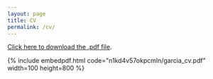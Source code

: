 ```yaml
---
layout: page
title: CV
permalink: /cv/
---
```

[Click here to download the .pdf file](https://www.dropbox.com/s/uwmtnr0wkybadgp/garcia_cv.pdf?dl=0).

{% include embedpdf.html code="n1kd4v57okpcmln/garcia_cv.pdf" width=100 height=800 %}


